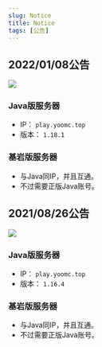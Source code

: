 ```yaml
---
slug: Notice
title: Notice
tags: [公告]
---
```


## 2022/01/08公告
![](https://mcapi.us/server/image?ip=139.159.156.93)
### Java版服务器  
* IP： `play.yoomc.top`
* 版本： `1.18.1`  
### 基岩版服务器 
* 与Java同IP，并且互通。
* 不过需要正版Java账号。


## 2021/08/26公告
![](https://mcapi.us/server/image?ip=139.159.156.93)
### Java版服务器  
* IP： `play.yoomc.top`
* 版本： `1.16.4`  
### 基岩版服务器 
* 与Java同IP，并且互通。
* 不过需要正版Java账号。
